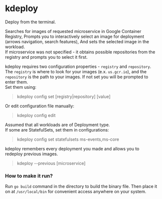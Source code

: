 # kdeploy
Deploy from the terminal.

Searches for images of requested microservice in Google Container Registry,
Prompts you to interactively select an image for deployment (arrows navigation, search features),
And sets the selected image in the workload.  
If microservice was not specified - it obtains possible repositories from the registry and prompts you to select it first.

kdeploy requires two configuration properties - `registry` and `repository`.  
The `registry` is where to look for your images (e.x. `us.gcr.io`), and the `repository` is the path to your images. If not set you will be prompted to enter them.  
Set them using:
> kdeploy config set [registry|repository] [value]

Or edit configuration file manually: 
> kdeploy config edit

Assumed that all workloads are of Deployment type.  
If some are StatefulSets, set them in configurations:  
>kdeploy config set statefulsets ms-events,ms-core

kdeploy remembers every deployment you made and allows you to redeploy previous images.  
>kdeploy --previous [microservice]

### How to make it run?

Run `go build` command in the directory to build the binary file.
Then place it on at `/usr/local/bin` for convenient access anywhere on your system.
